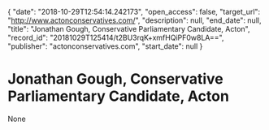 {
  "date": "2018-10-29T12:54:14.242173", 
  "open_access": false, 
  "target_url": "http://www.actonconservatives.com/", 
  "description": null, 
  "end_date": null, 
  "title": "Jonathan Gough, Conservative Parliamentary Candidate, Acton", 
  "record_id": "20181029T125414/t2BU3rqK+xmfHQiPF0w8LA==", 
  "publisher": "actonconservatives.com", 
  "start_date": null
}

# Jonathan Gough, Conservative Parliamentary Candidate, Acton

None
